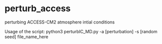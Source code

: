 # perturb_access
perturbing ACCESS-CM2 atmosphere intial conditions

Usage of the script:
python3 perturbIC_MD.py -a [perturbation] -s [random seed] file_name_here
